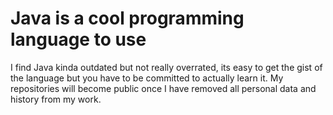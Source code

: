# Java is a cool programming language to use

I find Java kinda outdated but not really overrated, its easy to get the gist of the language but you have to be committed to actually learn it. My repositories will become public once I have removed all personal data and history from my work.
